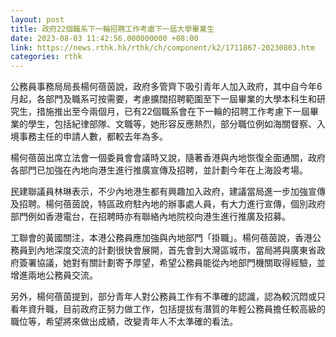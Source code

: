 ```yaml
---
layout: post
title: 政府22個職系下一輪招聘工作考慮下一屆大學畢業生
date: 2023-08-03 11:42:56.000000000 +08:00
link: https://news.rthk.hk/rthk/ch/component/k2/1711867-20230803.htm
categories: rthk
---
```


公務員事務局局長楊何蓓茵說，政府多管齊下吸引青年人加入政府，其中自今年6月起，各部門及職系可按需要，考慮擴闊招聘範圍至下一屆畢業的大學本科生和研究生，措施推出至今兩個月，已有22個職系會在下一輪的招聘工作考慮下一屆畢業的學生，包括紀律部隊、文職等，她形容反應熱烈，部分職位例如海關督察、入境事務主任的申請人數，都較去年為多。

楊何蓓茵出席立法會一個委員會會議時又說，隨著香港與內地恢復全面通關，政府各部門已加強在內地向港生進行推廣宣傳及招聘，並計劃今年在上海設考場。

民建聯議員林琳表示，不少內地港生都有興趣加入政府，建議當局進一步加強宣傳及招聘。楊何蓓茵說，特區政府駐內地的辦事處人員，有大力進行宣傳，個別政府部門例如香港電台，在招聘時亦有聯絡內地院校向港生進行推廣及招募。

工聯會的黃國關注，本港公務員應加強與內地部門「掛職」。楊何蓓茵說，香港公務員到內地深度交流的計劃很快會展開，首先會到大灣區城市，當局將與廣東省政府簽署協議，她對有關計劃寄予厚望，希望公務員能從內地部門機關取得經驗，並增進兩地公務員交流。

另外，楊何蓓茵提到，部分青年人對公務員工作有不準確的認識，認為較沉悶或只看年資升職，目前政府正努力做工作，包括提拔有潛質的年輕公務員擔任較高級的職位等，希望將來做出成績，改變青年人不太準確的看法。
